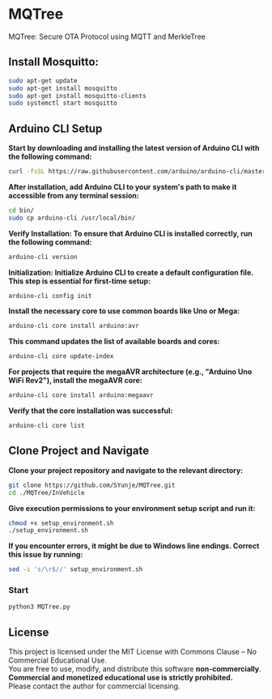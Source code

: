 # MQTree
MQTree: Secure OTA Protocol using MQTT and MerkleTree

## Install Mosquitto:
```bash
sudo apt-get update
sudo apt-get install mosquitto
sudo apt-get install mosquitto-clients
sudo systemctl start mosquitto
```

## Arduino CLI Setup
**Start by downloading and installing the latest version of Arduino CLI with the following command:**
```bash
curl -fsSL https://raw.githubusercontent.com/arduino/arduino-cli/master/install.sh | sh
```

**After installation, add Arduino CLI to your system's path to make it accessible from any terminal session:**
```bash
cd bin/
sudo cp arduino-cli /usr/local/bin/
```

**Verify Installation: To ensure that Arduino CLI is installed correctly, run the following command:**
```bash
arduino-cli version
```

**Initialization: Initialize Arduino CLI to create a default configuration file. This step is essential for first-time setup:**
```bash
arduino-cli config init
```

**Install the necessary core to use common boards like Uno or Mega:**
```bash
arduino-cli core install arduino:avr
```

**This command updates the list of available boards and cores:**
```bash
arduino-cli core update-index
```

**For projects that require the megaAVR architecture (e.g., "Arduino Uno WiFi Rev2"), install the megaAVR core:**
```bash
arduino-cli core install arduino:megaavr
```

**Verify that the core installation was successful:**
```bash
arduino-cli core list
```

## Clone Project and Navigate

**Clone your project repository and navigate to the relevant directory:**
```bash
git clone https://github.com/SYunje/MQTree.git
cd ./MQTree/InVehicle
```

**Give execution permissions to your environment setup script and run it:**
```bash
chmod +x setup_environment.sh
./setup_environment.sh
```

**If you encounter errors, it might be due to Windows line endings. Correct this issue by running:**
```bash
sed -i 's/\r$//' setup_environment.sh
```

### Start
```bash
python3 MQTree.py
```
## License

This project is licensed under the MIT License with Commons Clause – No Commercial Educational Use.  
You are free to use, modify, and distribute this software **non-commercially**.  
**Commercial and monetized educational use is strictly prohibited.**  
Please contact the author for commercial licensing.
